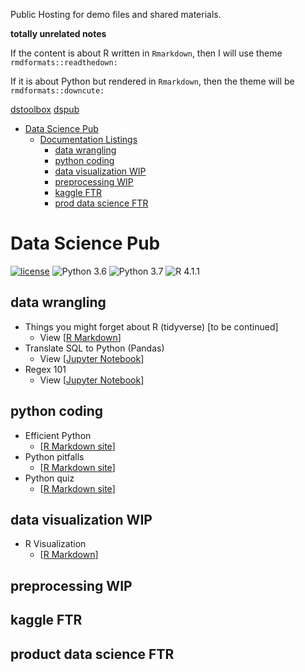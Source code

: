 Public Hosting for demo files and shared materials.

**totally unrelated notes**

If the content is about R written in `Rmarkdown`, then I will use theme `rmdformats::readthedown:`

If it is about Python but rendered in `Rmarkdown`, then the theme will be `rmdformats::downcute:`

[dstoolbox](https://wq1701.github.io/dstoolbox/)
[dspub](https://wq1701.github.io/dspub/)

- [Data Science Pub](#ds-pub)
  - [Documentation Listings](#documentation-listings)
  	- [data wrangling](#data-wrangling)
  	- [python coding](#python-coding)
  	- [data visualization WIP](#data-visualization-wip)
  	- [preprocessing WIP](#preprocessing-wip)
  	- [kaggle FTR](#kaggle-ftr)
  	- [prod data science FTR](#prod-data-science-ftr)


# Data Science Pub

[![license](https://img.shields.io/github/license/mashape/apistatus.svg)](https://github.com/wq1701/dspub/blob/main/LICENSE)
![Python 3.6](https://img.shields.io/badge/python-3.6-blue.svg)
![Python 3.7](https://img.shields.io/badge/python-3.7-blue.svg)
![R 4.1.1](https://img.shields.io/badge/R-4.1.1-blue.svg)

## data wrangling

- Things you might forget about R (tidyverse) [to be continued]
	- View [[R Markdown](https://wq1701.github.io/dspub/data_wrangling/r_tidyverse/cheatsheet.html)]
- Translate SQL to Python (Pandas)
	- View [[Jupyter Notebook](https://nbviewer.org/github/wq1701/dspub/blob/main/data_wrangling/python/py2sql.ipynb)]
- Regex 101
	- View [[Jupyter Notebook](https://nbviewer.org/github/wq1701/dspub/blob/main/data_wrangling/python/regex_101.ipynb)]


## python coding

- Efficient Python
	- [[R Markdown site](https://wq1701.github.io/dspub/python_coding/py_effici.html)]
- Python pitfalls
	- [[R Markdown site](https://wq1701.github.io/dspub/python_coding/py_pitfalls.html)]
- Python quiz
	- [[R Markdown site](https://wq1701.github.io/dspub/python_coding/py_guess.html)]

## data visualization WIP

- R Visualization
	- [[R Markdown](https://wq1701.github.io/dspub/data_viz/rplots/rviz.html)]

## preprocessing WIP

## kaggle FTR

## product data science FTR
